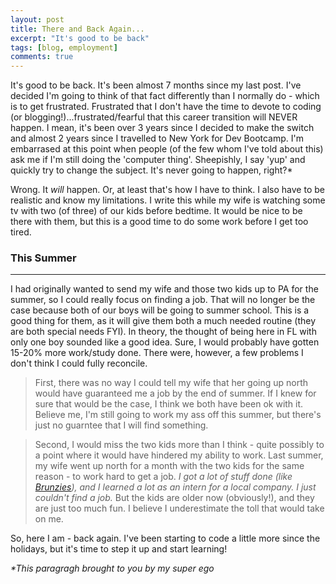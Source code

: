 ```yaml
---
layout: post
title: There and Back Again...
excerpt: "It's good to be back"
tags: [blog, employment]
comments: true
---
```


It's good to be back. It's been almost 7 months since my last post. I've decided I'm going to think of that fact differently than I normally do - which is to get frustrated. Frustrated that I don't have the time to devote to coding (or blogging!)...frustrated/fearful that this career transition will NEVER happen. I mean, it's been over 3 years since I decided to make the switch and almost 2 years since I travelled to New York for Dev Bootcamp. I'm embarrased at this point when people (of the few whom I've told about this) ask me if I'm still doing the 'computer thing'. Sheepishly, I say 'yup' and quickly try to change the subject. It's never going to happen, right?*

Wrong. It <em>will</em> happen. Or, at least that's how I have to think. I also have to be realistic and know my limitations. I write this while my wife is watching some tv with two (of three) of our kids before bedtime. It would be nice to be there with them, but this is a good time to do some work before I get too tired. 

### This Summer
---

I had originally wanted to send my wife and those two kids up to PA for the summer, so I could really focus on finding a job. That will no longer be the case because both of our boys will be going to summer school. This is a good thing for them, as it will give them both a much needed routine (they are both special needs FYI). In theory, the thought of being here in FL with only one boy sounded like a good idea. Sure, I would probably have gotten 15-20% more work/study done. There were, however, a few problems I don't think I could fully reconcile. 

> First, there was no way I could tell my wife that her going up north would have guaranteed me a job by the end of summer. If I knew for sure that would be the case, I think we both have been ok with it. Believe me, I'm still going to work my ass off this summer, but there's just no guarntee that I will find something.

> Second, I would miss the two kids more than I think - quite possibly to a point where it would have hindered my ability to work. Last summer, my wife went up north for a month with the two kids for the same reason - to work hard to get a job. <i>I got a lot of stuff done (like [Brunzies](www.brunzies.com)), and I learned a lot as an intern for a local company. I just couldn't find a job.</i> But the kids are older now (obviously!), and they are just too much fun. I believe I underestimate the toll that would take on me.

So, here I am - back again. I've been starting to code a little more since the holidays, but it's time to step it up and start learning!

<i>*This paragragh brought to you by my super ego</i>
